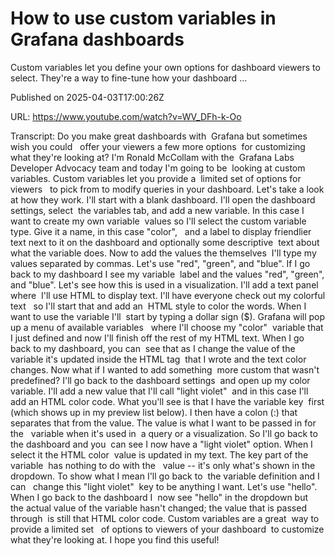 # How to use custom variables in Grafana dashboards

Custom variables let you define your own options for dashboard viewers to select. They're a way to fine-tune how your dashboard ...

Published on 2025-04-03T17:00:26Z

URL: https://www.youtube.com/watch?v=WV_DFh-k-Oo

Transcript: Do you make great dashboards with 
Grafana but sometimes wish you could   offer your viewers a few more options 
for customizing what they're looking at? I'm Ronald McCollam with the 
Grafana Labs Developer Advocacy team and today I'm going to be 
looking at custom variables. Custom variables let you provide a 
limited set of options for viewers   to pick from to modify queries in your dashboard. Let's take a look at how they work. I'll start with a blank dashboard. I'll open the dashboard settings, select 
the variables tab, and add a new variable. In this case I want to create my own variable 
values so I'll select the custom variable type. Give it a name, in this case "color",   and a label to display friendlier 
text next to it on the dashboard and optionally some descriptive 
text about what the variable does. Now to add the values the themselves 
I'll type my values separated by commas. Let's use "red", "green", and "blue". If I go back to my dashboard I see my variable 
label and the values "red", "green", and "blue". Let's see how this is used in a visualization. I'll add a text panel where 
I'll use HTML to display text. I'll have everyone check out my colorful text   so I'll start that and add an 
HTML style to color the words. When I want to use the variable I'll 
start by typing a dollar sign ($). Grafana will pop up a menu of available variables   where I'll choose my "color" 
variable that I just defined and now I'll finish off the rest of my HTML text. When I go back to my dashboard, you can 
see that as I change the value of the   variable it's updated inside the HTML tag 
that I wrote and the text color changes. Now what if I wanted to add something 
more custom that wasn't predefined? I'll go back to the dashboard settings 
and open up my color variable. I'll add a new value that I'll call "light violet" 
and in this case I'll add an HTML color code. What you'll see is that I have the variable key 
first (which shows up in my preview list below). I then have a colon (:) that 
separates that from the value. The value is what I want to be passed in for the   variable when it's used in 
a query or a visualization. So I'll go back to the dashboard and you 
can see I now have a "light violet" option. When I select it the HTML color 
value is updated in my text. The key part of the variable 
has nothing to do with the   value -- it's only what's shown in the dropdown. To show what I mean I'll go back to 
the variable definition and I can   change this "light violet" 
key to be anything I want. Let's use "hello". When I go back to the dashboard I 
now see "hello" in the dropdown but   the actual value of the variable hasn't changed; the value that is passed through 
is still that HTML color code. Custom variables are a great 
way to provide a limited set   of options to viewers of your dashboard 
to customize what they're looking at. I hope you find this useful!

